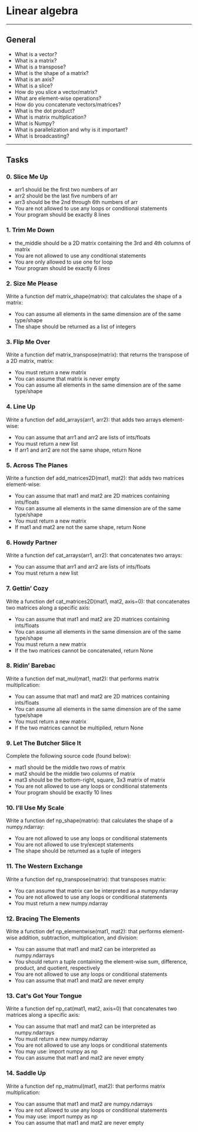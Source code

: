 # Linear algebra
--------
## General
* What is a vector?
* What is a matrix?
* What is a transpose?
* What is the shape of a matrix?
* What is an axis?
* What is a slice?
* How do you slice a vector/matrix?
* What are element-wise operations?
* How do you concatenate vectors/matrices?
* What is the dot product?
* What is matrix multiplication?
* What is Numpy?
* What is parallelization and why is it important?
* What is broadcasting?

---------
## Tasks

### 0. Slice Me Up

* arr1 should be the first two numbers of arr
* arr2 should be the last five numbers of arr
* arr3 should be the 2nd through 6th numbers of arr
* You are not allowed to use any loops or conditional statements
* Your program should be exactly 8 lines

### 1. Trim Me Down

* the_middle should be a 2D matrix containing the 3rd and 4th columns of matrix
* You are not allowed to use any conditional statements
* You are only allowed to use one for loop
* Your program should be exactly 6 lines

### 2. Size Me Please
Write a function def matrix_shape(matrix): that calculates the shape of a matrix:

* You can assume all elements in the same dimension are of the same type/shape
* The shape should be returned as a list of integers

### 3. Flip Me Over
Write a function def matrix_transpose(matrix): that returns the transpose of a 2D matrix, matrix:

* You must return a new matrix
* You can assume that matrix is never empty
* You can assume all elements in the same dimension are of the same type/shape

### 4. Line Up
Write a function def add_arrays(arr1, arr2): that adds two arrays element-wise:

* You can assume that arr1 and arr2 are lists of ints/floats
* You must return a new list
* If arr1 and arr2 are not the same shape, return None

### 5. Across The Planes
Write a function def add_matrices2D(mat1, mat2): that adds two matrices element-wise:

* You can assume that mat1 and mat2 are 2D matrices containing ints/floats
* You can assume all elements in the same dimension are of the same type/shape
* You must return a new matrix
* If mat1 and mat2 are not the same shape, return None

### 6. Howdy Partner
Write a function def cat_arrays(arr1, arr2): that concatenates two arrays:

* You can assume that arr1 and arr2 are lists of ints/floats
* You must return a new list

### 7. Gettin’ Cozy
Write a function def cat_matrices2D(mat1, mat2, axis=0): that concatenates two matrices along a specific axis:

* You can assume that mat1 and mat2 are 2D matrices containing ints/floats
* You can assume all elements in the same dimension are of the same type/shape
* You must return a new matrix
* If the two matrices cannot be concatenated, return None

### 8. Ridin’ Barebac
Write a function def mat_mul(mat1, mat2): that performs matrix multiplication:

* You can assume that mat1 and mat2 are 2D matrices containing ints/floats
* You can assume all elements in the same dimension are of the same type/shape
* You must return a new matrix
* If the two matrices cannot be multiplied, return None

### 9. Let The Butcher Slice It
Complete the following source code (found below):

* mat1 should be the middle two rows of matrix
* mat2 should be the middle two columns of matrix
* mat3 should be the bottom-right, square, 3x3 matrix of matrix
* You are not allowed to use any loops or conditional statements
* Your program should be exactly 10 lines

### 10. I’ll Use My Scale
Write a function def np_shape(matrix): that calculates the shape of a numpy.ndarray:

* You are not allowed to use any loops or conditional statements
* You are not allowed to use try/except statements
* The shape should be returned as a tuple of integers

### 11. The Western Exchange
Write a function def np_transpose(matrix): that transposes matrix:

* You can assume that matrix can be interpreted as a numpy.ndarray
* You are not allowed to use any loops or conditional statements
* You must return a new numpy.ndarray

### 12. Bracing The Elements
Write a function def np_elementwise(mat1, mat2): that performs element-wise addition, subtraction, multiplication, and division:

* You can assume that mat1 and mat2 can be interpreted as numpy.ndarrays
* You should return a tuple containing the element-wise sum, difference, product, and quotient, respectively
* You are not allowed to use any loops or conditional statements
* You can assume that mat1 and mat2 are never empty

### 13. Cat's Got Your Tongue
Write a function def np_cat(mat1, mat2, axis=0) that concatenates two matrices along a specific axis:

* You can assume that mat1 and mat2 can be interpreted as numpy.ndarrays
* You must return a new numpy.ndarray
* You are not allowed to use any loops or conditional statements
* You may use: import numpy as np
* You can assume that mat1 and mat2 are never empty

### 14. Saddle Up
Write a function def np_matmul(mat1, mat2): that performs matrix multiplication:

* You can assume that mat1 and mat2 are numpy.ndarrays
* You are not allowed to use any loops or conditional statements
* You may use: import numpy as np
* You can assume that mat1 and mat2 are never empty
